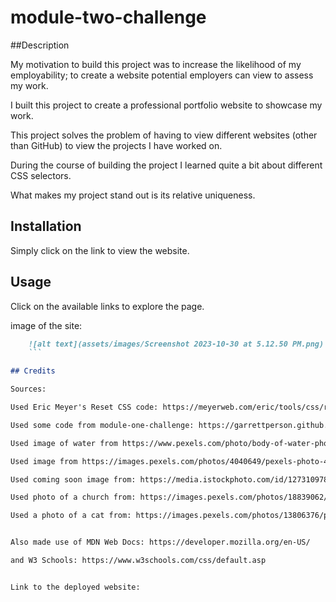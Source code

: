 # module-two-challenge

##Description

My motivation to build this project was to increase the likelihood of my employability; to create a website potential employers can view to assess my work. 

I built this project to create a professional portfolio website to showcase my work. 

This project solves the problem of having to view different websites (other than GitHub) to view the projects I have worked on.

During the course of building the project I learned quite a bit about different CSS selectors.

What makes my project stand out is its relative uniqueness.

## Installation

Simply click on the link to view the website.

## Usage

Click on the available links to explore the page. 

image of the site:

```md
    ![alt text](assets/images/Screenshot 2023-10-30 at 5.12.50 PM.png)
    ```

## Credits

Sources: 

Used Eric Meyer's Reset CSS code: https://meyerweb.com/eric/tools/css/reset/

Used some code from module-one-challenge: https://garrettperson.github.io/module-one-challenge/

Used image of water from https://www.pexels.com/photo/body-of-water-photography-734973/ 

Used image from https://images.pexels.com/photos/4040649/pexels-photo-4040649.jpeg?auto=compress&cs=tinysrgb&w=1600

Used coming soon image from: https://media.istockphoto.com/id/1273109788/vector/coming-soon-isolated-vector-icon-paper-style-promotion-sign-start-a-new-business-design.jpg?s=612x612&w=0&k=20&c=0APH6QCc371SuCEYLspgp6oh-tE5-rvbK0dzLMRmJGA=

Used photo of a church from: https://images.pexels.com/photos/18839062/pexels-photo-18839062/free-photo-of-st-francis-of-assisi-church.jpeg?auto=compress&cs=tinysrgb&w=1600&lazy=load

Used a photo of a cat from: https://images.pexels.com/photos/13806376/pexels-photo-13806376.jpeg?auto=compress&cs=tinysrgb&w=1600&lazy=load


Also made use of MDN Web Docs: https://developer.mozilla.org/en-US/

and W3 Schools: https://www.w3schools.com/css/default.asp


Link to the deployed website:
